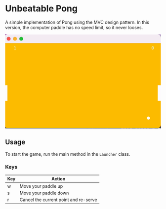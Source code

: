 # Unbeatable Pong

A simple implementation of Pong using the MVC design pattern. In this version, the computer paddle has no speed limit,
so it never looses.

![Demo](https://github.com/Plabick/Unbeatable-Pong/blob/master/demo.gif)

## Usage
To start the game, run the main method in the `Launcher` class.
### Keys

| Key | Action                                |
|-----|---------------------------------------|
| w   | Move your paddle up                   |
| s   | Move your paddle down                 |
| r   | Cancel the current point and re-serve |

